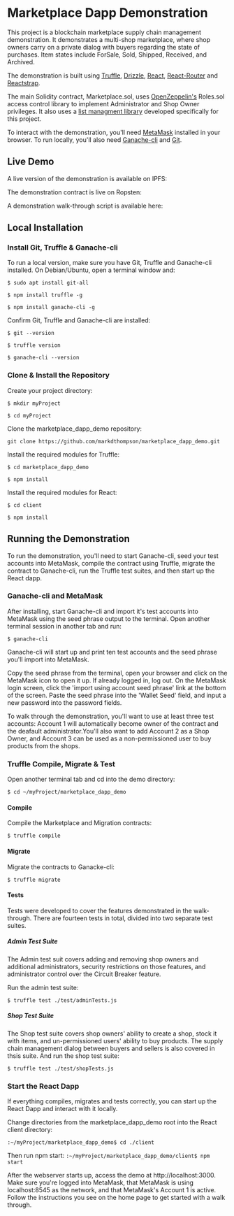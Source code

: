 # Marketplace Dapp Demonstration
This project is a blockchain marketplace supply chain management demonstration. It demonstrates a multi-shop marketplace, where shop owners carry on a private dialog with buyers regarding the state of purchases. Item states include ForSale, Sold, Shipped, Received, and Archived.

The demonstration is built using [Truffle](https://truffleframework.com/truffle), [Drizzle](https://truffleframework.com/drizzle), [React](https://reactjs.org/), [React-Router](https://www.npmjs.com/package/react-router) and [Reactstrap](https://reactstrap.github.io/). 

The main Solidity contract, Marketplace.sol, uses [OpenZeppelin's](https://github.com/OpenZeppelin/openzeppelin-solidity) Roles.sol access control library to implement Administrator and Shop Owner privileges. It also uses a [list managment library](https://github.com/markdthompson/ListUtils) developed specifically for this project.

To interact with the demonstration, you'll need [MetaMask](https://metamask.io/) installed in your browser. To run locally, you'll also need [Ganache-cli](https://github.com/trufflesuite/ganache-cli) and [Git](https://git-scm.com/).

## Live Demo
A live version of the demonstration is available on IPFS: 

The demonstration contract is live on Ropsten:

A demonstration walk-through script is available here:

## Local Installation
### Install Git, Truffle & Ganache-cli
To run a local version, make sure you have Git, Truffle and Ganache-cli installed. On Debian/Ubuntu, open a terminal window and:

`$ sudo apt install git-all`

`$ npm install truffle -g`

`$ npm install ganache-cli -g`

Confirm Git, Truffle and Ganache-cli are installed:

`$ git --version`

`$ truffle version`

`$ ganache-cli --version`

### Clone & Install the Repository
Create your project directory:

`$ mkdir myProject`

`$ cd myProject`

Clone the marketplace_dapp_demo repository:

`git clone https://github.com/markdthompson/marketplace_dapp_demo.git`

Install the required modules for Truffle:

`$ cd marketplace_dapp_demo`

`$ npm install`

Install the required modules for React:

`$ cd client`

`$ npm install`

## Running the Demonstration
To run the demonstration, you'll need to start Ganache-cli, seed your test accounts into MetaMask, compile the contract using Truffle, migrate the contract to Ganache-cli, run the Truffle test suites, and then start up the React dapp.

### Ganache-cli and MetaMask
After installing, start Ganache-cli and import it's test accounts into MetaMask using the seed phrase output to the terminal. Open another terminal session in another tab and run:

`$ ganache-cli`

Ganache-cli will start up and print ten test accounts and the seed phrase you'll import into MetaMask.

Copy the seed phrase from the terminal, open your browser and click on the MetaMask icon to open it up. If already logged in, log out. On the MetaMask login screen, click the 'import using account seed phrase' link at the bottom of the screen. Paste the seed phrase into the 'Wallet Seed' field, and input a new password into the password fields.

To walk through the demonstration, you'll want to use at least three test accounts: Account 1 will automatically become owner of the contract and the deafault administrator.You'll also want to add Account 2 as a Shop Owner, and Account 3 can be used as a non-permissioned user to buy products from the shops.

### Truffle Compile, Migrate & Test

Open another terminal tab and cd into the demo directory:

`$ cd ~/myProject/marketplace_dapp_demo`

#### Compile
Compile the Marketplace and Migration contracts:

`$ truffle compile`

#### Migrate
Migrate the contracts to Ganacke-cli:

`$ truffle migrate`

#### Tests
Tests were developed to cover the features demonstrated in the walk-through. There are fourteen tests in total, divided into two separate test suites. 

##### Admin Test Suite
The Admin test suit covers adding and removing shop owners and additional administrators, security restrictions on those features, and administrator control over the Circuit Breaker feature.

Run the admin test suite:

`$ truffle test ./test/adminTests.js`

##### Shop Test Suite
The Shop test suite covers shop owners' ability to create a shop, stock it with items, and un-permissioned users' ability to buy products. The supply chain management dialog between buyers and sellers is also covered in thsis suite.
And run the shop test suite:

`$ truffle test ./test/shopTests.js`

### Start the React Dapp
If everything compiles, migrates and tests correctly, you can start up the React Dapp and interact with it locally.

Change directories from the marketplace_dapp_demo root into the React client directory:

`:~/myProject/marketplace_dapp_demo$ cd ./client`

Then run npm start:
`:~/myProject/marketplace_dapp_demo/client$ npm start`

After the webserver starts up, access the demo at http://localhost:3000. Make sure you're logged into MetaMask, that MetaMask is using localhost:8545 as the network, and that MetaMask's Account 1 is active. Follow the instructions you see on the home page to get started with a walk through.
